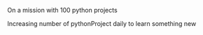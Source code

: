 On a mission with 100 python projects 

Increasing number of pythonProject daily to learn something new

